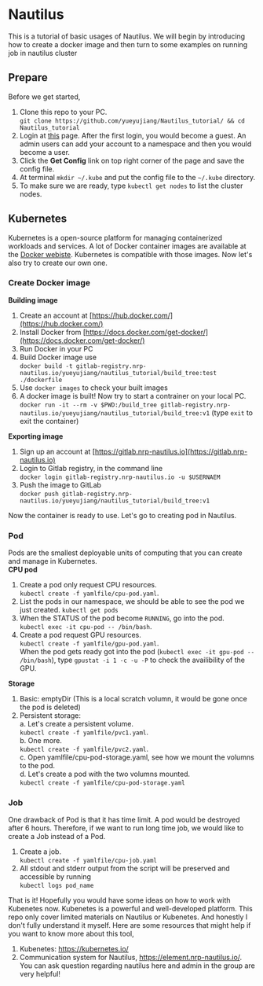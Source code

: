 # Nautilus
This is a tutorial of basic usages of Nautilus. We will begin by introducing how to create a docker image and then turn to some examples on running job in nautilus cluster
## Prepare
Before we get started,
1. Clone this repo to your PC.    
`git clone https://github.com/yueyujiang/Nautilus_tutorial/ && cd Nautilus_tutorial`
2. Login at [this](https://nautilus.optiputer.net/) page. After the first login, you would become a guest. An admin users can add your account to a namespace and then you would become a user.
3. Click the **Get Config** link on top right corner of the page and save the config file.
4. At terminal `mkdir ~/.kube` and put the config file to the `~/.kube` directory.
5. To make sure we are ready, type `kubectl get nodes` to list the cluster nodes.

## Kubernetes
Kubernetes is a open-source platform for managing containerized workloads and services. A lot of Docker container images are available at the [Docker webiste](https://hub.docker.com/search?q=&type=image). Kubernetes is compatible with those images. Now let's also try to create our own one.  
### Create Docker image
**Building image**
1. Create an account at [https://hub.docker.com/](https://hub.docker.com/)
2. Install Docker from [https://docs.docker.com/get-docker/](https://docs.docker.com/get-docker/)
4. Run Docker in your PC  
5. Build Docker image use  
`docker build -t gitlab-registry.nrp-nautilus.io/yueyujiang/nautilus_tutorial/build_tree:test ./dockerfile`  
6. Use `docker images` to check your built images
7. A docker image is built! Now try to start a contrainer on your local PC.   
`docker run -it --rm -v $PWD:/build_tree gitlab-registry.nrp-nautilus.io/yueyujiang/nautilus_tutorial/build_tree:v1`
(type `exit` to exit the container)

**Exporting image**  
1. Sign up an account at [https://gitlab.nrp-nautilus.io](https://gitlab.nrp-nautilus.io)
2. Login to Gitlab registry, in the command line   
`docker login gitlab-registry.nrp-nautilus.io -u $USERNAEM`
4. Push the image to GitLab  
`docker push gitlab-registry.nrp-nautilus.io/yueyujiang/nautilus_tutorial/build_tree:v1`

Now the container is ready to use. Let's go to creating pod in Nautilus.

### Pod
Pods are the smallest deployable units of computing that you can create and manage in Kubernetes.    
**CPU pod**
1. Create a pod only request CPU resources.  
`kubectl create -f yamlfile/cpu-pod.yaml`. 
2. List the pods in our namespace, we should be able to see the pod we just created.
`kubectl get pods`
4. When the STATUS of the pod become `RUNNING`, go into the pod.      
`kubectl exec -it cpu-pod -- /bin/bash`.   
4. Create a pod request GPU resources.   
`kubectl create -f yamlfile/gpu-pod.yaml`.   
When the pod gets ready got into the pod (`kubectl exec -it gpu-pod -- /bin/bash`), type `gpustat -i 1 -c -u -P` to check the availibility of the GPU.

**Storage**
1. Basic: emptyDir (This is a local scratch volumn, it would be gone once the pod is deleted)
2. Persistent storage:    
  a. Let's create a persistent volume.     
  `kubectl create -f yamlfile/pvc1.yaml`.   
  b. One more.    
  `kubectl create -f yamlfile/pvc2.yaml`.   
  c. Open yamlfile/cpu-pod-storage.yaml, see how we mount the volumns to the pod.      
  d. Let's create a pod with the two volumns mounted.     
  `kubectl create -f yamlfile/cpu-pod-storage.yaml`    
  
  ### Job
  One drawback of Pod is that it has time limit. A pod would be destroyed after 6 hours. Therefore, if we want to run long time job, we would like to create a Job instead of a Pod.
  1. Create a job.    
  `kubectl create -f yamlfile/cpu-job.yaml`
  2. All stdout and stderr output from the script will be preserved and accessible by running     
  `kubectl logs pod_name`
  
That is it! Hopefully you would have some ideas on how to work with Kubenetes now. Kubenetes is a powerful and well-developed platform. This repo only cover limited materials on Nautilus or Kubenetes. And honestly I don't fully understand it myself. Here are some resources that might help if you want to know more about this tool,
1. Kubenetes: https://kubernetes.io/
2. Communication system for Nautilus, https://element.nrp-nautilus.io/. You can ask question regarding nautilus here and admin in the group are very helpful!
